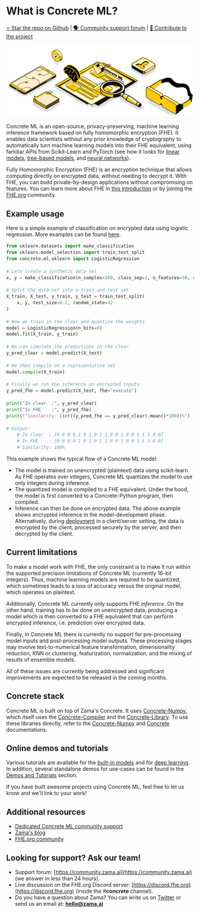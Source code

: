 # What is Concrete ML?

[⭐️ Star the repo on Github](https://github.com/zama-ai/concrete-ml) | [🗣 Community support forum](https://community.zama.ai/c/concrete-ml/8) | [📁 Contribute to the project](developer-guide/contributing.md)

![](.gitbook/assets/3.png)

Concrete ML is an open-source, privacy-preserving, machine learning inference framework based on fully homomorphic encryption (FHE). It enables data scientists without any prior knowledge of cryptography to automatically turn machine learning models into their FHE equivalent, using familiar APIs from Scikit-Learn and PyTorch (see how it looks for [linear models](built-in-models/linear.md), [tree-based models](built-in-models/tree.md), and [neural networks](built-in-models/neural-networks.md)).

Fully Homomorphic Encryption (FHE) is an encryption technique that allows computing directly on encrypted data, without needing to decrypt it. With FHE, you can build private-by-design applications without compromising on features. You can learn more about FHE in [this introduction](https://www.zama.ai/post/tfhe-deep-dive-part-1) or by joining the [FHE.org](https://fhe.org) community.

## Example usage

Here is a simple example of classification on encrypted data using logistic regression. More examples can be found [here](built-in-models/ml_examples.md).

```python
from sklearn.datasets import make_classification
from sklearn.model_selection import train_test_split
from concrete.ml.sklearn import LogisticRegression

# Lets create a synthetic data-set
x, y = make_classification(n_samples=100, class_sep=2, n_features=30, random_state=42)

# Split the data-set into a train and test set
X_train, X_test, y_train, y_test = train_test_split(
    x, y, test_size=0.2, random_state=42
)

# Now we train in the clear and quantize the weights
model = LogisticRegression(n_bits=8)
model.fit(X_train, y_train)

# We can simulate the predictions in the clear
y_pred_clear = model.predict(X_test)

# We then compile on a representative set
model.compile(X_train)

# Finally we run the inference on encrypted inputs
y_pred_fhe = model.predict(X_test, fhe="execute")

print("In clear  :", y_pred_clear)
print("In FHE    :", y_pred_fhe)
print(f"Similarity: {int((y_pred_fhe == y_pred_clear).mean()*100)}%")

# Output:
    # In clear  : [0 0 0 0 1 0 1 0 1 1 0 0 1 0 0 1 1 1 0 0]
    # In FHE    : [0 0 0 0 1 0 1 0 1 1 0 0 1 0 0 1 1 1 0 0]
    # Similarity: 100%
```

This example shows the typical flow of a Concrete ML model:

- The model is trained on unencrypted (plaintext) data using scikit-learn. As FHE operates over integers, Concrete ML quantizes the model to use only integers during inference.
- The quantized model is compiled to a FHE equivalent. Under the hood, the model is first converted to a Concrete-Python program, then compiled.
- Inference can then be done on encrypted data. The above example shows encrypted inference in the model-development phase. Alternatively, during [deployment](getting-started/cloud.md) in a client/server setting, the data is encrypted by the client, processed securely by the server, and then decrypted by the client.

## Current limitations

To make a model work with FHE, the only constraint is to make it run within the supported precision limitations of Concrete ML (currently 16-bit integers). Thus, machine learning models are required to be quantized, which sometimes leads to a loss of accuracy versus the original model, which operates on plaintext.

Additionally, Concrete ML currently only supports FHE _inference_. On the other hand, training has to be done on unencrypted data, producing a model which is then converted to a FHE equivalent that can perform encrypted inference, i.e. prediction over encrypted data.

Finally, in Concrete ML there is currently no support for pre-processing model inputs and post-processing model outputs. These processing stages may involve text-to-numerical feature transformation, dimensionality reduction, KNN or clustering, featurization, normalization, and the mixing of results of ensemble models.

All of these issues are currently being addressed and significant improvements are expected to be released in the coming months.

## Concrete stack

Concrete ML is built on top of Zama's Concrete. It uses [Concrete-Numpy](https://github.com/zama-ai/concrete-numpy), which itself uses the [Concrete-Compiler](https://pypi.org/project/concrete-compiler) and the [Concrete-Library](https://docs.zama.ai/concrete). To use these libraries directly, refer to the [Concrete-Numpy](https://docs.zama.ai/concrete-numpy/) and [Concrete](https://docs.zama.ai/concrete) documentations.

## Online demos and tutorials

Various tutorials are available for the [built-in models](built-in-models/ml_examples.md) and for [deep learning](deep-learning/examples.md). In addition, several standalone demos for use-cases can be found in the [Demos and Tutorials](getting-started/showcase.md) section.

If you have built awesome projects using Concrete ML, feel free to let us know and we'll link to your work!

## Additional resources

- [Dedicated Concrete ML community support](https://community.zama.ai/c/concrete-ml/8)
- [Zama's blog](https://www.zama.ai/blog)
- [FHE.org community](https://fhe.org)

## Looking for support? Ask our team!

- Support forum: [https://community.zama.ai](https://community.zama.ai) (we answer in less than 24 hours).
- Live discussion on the FHE.org Discord server: [https://discord.fhe.org](https://discord.fhe.org) (inside the #**concrete** channel).
- Do you have a question about Zama? You can write us on [Twitter](https://twitter.com/zama_fhe) or send us an email at: **hello@zama.ai**
